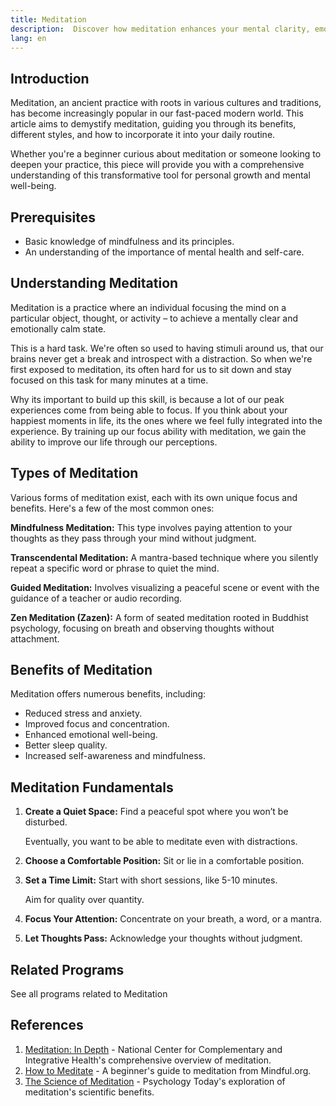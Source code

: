 ```yaml
---
title: Meditation
description:  Discover how meditation enhances your mental clarity, emotional balance, and overall well-being.
lang: en
---
```


## Introduction

Meditation, an ancient practice with roots in various cultures and traditions, has become increasingly popular in our fast-paced modern world. This article aims to demystify meditation, guiding you through its benefits, different styles, and how to incorporate it into your daily routine.

Whether you're a beginner curious about meditation or someone looking to deepen your practice, this piece will provide you with a comprehensive understanding of this transformative tool for personal growth and mental well-being.

## Prerequisites

- Basic knowledge of mindfulness and its principles.
- An understanding of the importance of mental health and self-care.

## Understanding Meditation

Meditation is a practice where an individual focusing the mind on a particular object, thought, or activity – to achieve a mentally clear and emotionally calm state. 

This is a hard task. We're often so used to having stimuli around us, that our brains never get a break and introspect with a distraction. So when we're first exposed to meditation, its often hard for us to sit down and stay focused on this task for many minutes at a time.

Why its important to build up this skill, is because a lot of our peak experiences come from being able to focus. If you think about your happiest moments in life, its the ones where we feel fully integrated into the experience. By training up our focus ability with meditation, we gain the ability to improve our life through our perceptions.

## Types of Meditation

Various forms of meditation exist, each with its own unique focus and benefits. Here's a few of the most common ones:

**Mindfulness Meditation:** This type involves paying attention to your thoughts as they pass through your mind without judgment.

**Transcendental Meditation:** A mantra-based technique where you silently repeat a specific word or phrase to quiet the mind.

**Guided Meditation:** Involves visualizing a peaceful scene or event with the guidance of a teacher or audio recording.

**Zen Meditation (Zazen):** A form of seated meditation rooted in Buddhist psychology, focusing on breath and observing thoughts without attachment.

## Benefits of Meditation

Meditation offers numerous benefits, including:

- Reduced stress and anxiety.
- Improved focus and concentration.
- Enhanced emotional well-being.
- Better sleep quality.
- Increased self-awareness and mindfulness.

## Meditation Fundamentals

1. **Create a Quiet Space:** Find a peaceful spot where you won’t be disturbed.

    Eventually, you want to be able to meditate even with distractions.

2. **Choose a Comfortable Position:** Sit or lie in a comfortable position.
3. **Set a Time Limit:** Start with short sessions, like 5-10 minutes.

    Aim for quality over quantity. 

4. **Focus Your Attention:** Concentrate on your breath, a word, or a mantra.
5. **Let Thoughts Pass:** Acknowledge your thoughts without judgment.

## Related Programs

<ButtonLink to="/unlock-your-potential/programs?tags=meditation">See all programs related to Meditation</ButtonLink>

## References

1. [Meditation: In Depth](https://www.nccih.nih.gov/health/meditation-in-depth) - National Center for Complementary and Integrative Health's comprehensive overview of meditation.
2. [How to Meditate](https://www.mindful.org/how-to-meditate/) - A beginner's guide to meditation from Mindful.org.
3. [The Science of Meditation](https://www.psychologytoday.com/us/basics/meditation/the-science-of-meditation) - Psychology Today's exploration of meditation's scientific benefits.